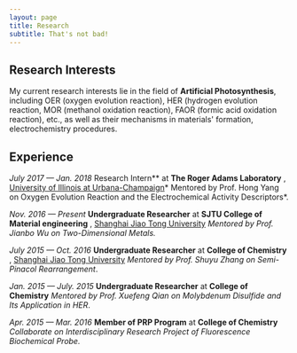 ```yaml
---
layout: page
title: Research
subtitle: That's not bad!
---
```


## Research Interests 

My current research interests lie in the field of **Artificial Photosynthesis**, including OER (oxygen evolution reaction), HER (hydrogen evolution reaction, MOR (methanol oxidation reaction), FAOR (formic acid oxidation reaction), etc., as well as their mechanisms in materials' formation, electrochemistry procedures.

## Experience

*July 2017 — Jan. 2018* 																			Research Intern** at **The Roger Adams Laboratory** , [University of Illinois at Urbana-Champaign](http://illinois.edu/)*
Mentored by Prof. Hong Yang on Oxygen Evolution Reaction and the Electrochemical Activity Descriptors*.



*Nov. 2016 — Present*                                                                                                                                        **Undergraduate Researcher** at **SJTU College of Material engineering** , [Shanghai Jiao Tong University](http://en.sjtu.edu.cn/)                           *Mentored by Prof. Jianbo Wu on Two-Dimensional Metals.*



*July 2015 — Oct. 2016*                                                                                                                                  **Undergraduate Researcher** at **College of Chemistry** , [Shanghai Jiao Tong University](http://en.sjtu.edu.cn/)                         *Mentored by Prof. Shuyu Zhang on Semi-Pinacol Rearrangement*.



*Jan. 2015 — July. 2015*                                                                                                                                    **Undergraduate Researcher** at **College of Chemistry**                                                                                       *Mentored by Prof. Xuefeng Qian on Molybdenum Disulfide and Its Application in HER*.



*Apr. 2015 — Mar. 2016*                                                                                                                                                **Member of PRP Program** at **College of Chemistry**                                                                                         *Collaborate on Interdisciplinary Research Project of  Fluorescence Biochemical Probe.*